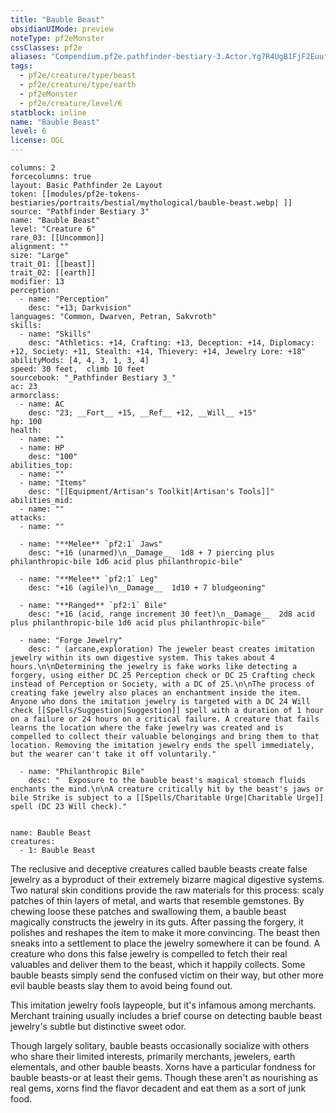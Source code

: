 ```yaml
---
title: "Bauble Beast"
obsidianUIMode: preview
noteType: pf2eMonster
cssClasses: pf2e
aliases: "Compendium.pf2e.pathfinder-bestiary-3.Actor.Yg7R4UgB1FjF2Euu" 
tags:
  - pf2e/creature/type/beast
  - pf2e/creature/type/earth
  - pf2eMonster
  - pf2e/creature/level/6
statblock: inline
name: "Bauble Beast"
level: 6
license: OGL
---
```


```statblock
columns: 2
forcecolumns: true
layout: Basic Pathfinder 2e Layout
token: [[modules/pf2e-tokens-bestiaries/portraits/bestial/mythological/bauble-beast.webp| ]]
source: "Pathfinder Bestiary 3"
name: "Bauble Beast"
level: "Creature 6"
rare_03: [[Uncommon]]
alignment: ""
size: "Large"
trait_01: [[beast]]
trait_02: [[earth]]
modifier: 13
perception:
  - name: "Perception"
    desc: "+13; Darkvision"
languages: "Common, Dwarven, Petran, Sakvroth"
skills:
  - name: "Skills"
    desc: "Athletics: +14, Crafting: +13, Deception: +14, Diplomacy: +12, Society: +11, Stealth: +14, Thievery: +14, Jewelry Lore: +18"
abilityMods: [4, 4, 3, 1, 3, 4]
speed: 30 feet,  climb 10 feet
sourcebook: "_Pathfinder Bestiary 3_"
ac: 23
armorclass:
  - name: AC
    desc: "23; __Fort__ +15, __Ref__ +12, __Will__ +15"
hp: 100
health:
  - name: ""
  - name: HP
    desc: "100"
abilities_top:
  - name: ""
  - name: "Items"
    desc: "[[Equipment/Artisan's Toolkit|Artisan's Tools]]"
abilities_mid:
  - name: ""
attacks:
  - name: ""

  - name: "**Melee** `pf2:1` Jaws"
    desc: "+16 (unarmed)\n__Damage__  1d8 + 7 piercing plus philanthropic-bile 1d6 acid plus philanthropic-bile"

  - name: "**Melee** `pf2:1` Leg"
    desc: "+16 (agile)\n__Damage__  1d10 + 7 bludgeoning"

  - name: "**Ranged** `pf2:1` Bile"
    desc: "+16 (acid, range increment 30 feet)\n__Damage__  2d8 acid plus philanthropic-bile 1d6 acid plus philanthropic-bile"

  - name: "Forge Jewelry"
    desc: " (arcane,exploration) The jeweler beast creates imitation jewelry within its own digestive system. This takes about 4 hours.\n\nDetermining the jewelry is fake works like detecting a forgery, using either DC 25 Perception check or DC 25 Crafting check instead of Perception or Society, with a DC of 25.\n\nThe process of creating fake jewelry also places an enchantment inside the item. Anyone who dons the imitation jewelry is targeted with a DC 24 Will check [[Spells/Suggestion|Suggestion]] spell with a duration of 1 hour on a failure or 24 hours on a critical failure. A creature that fails learns the location where the fake jewelry was created and is compelled to collect their valuable belongings and bring them to that location. Removing the imitation jewelry ends the spell immediately, but the wearer can't take it off voluntarily."

  - name: "Philanthropic Bile"
    desc: "  Exposure to the bauble beast's magical stomach fluids enchants the mind.\n\nA creature critically hit by the beast's jaws or bile Strike is subject to a [[Spells/Charitable Urge|Charitable Urge]] spell (DC 23 Will check)."
 
```

```encounter-table
name: Bauble Beast
creatures:
  - 1: Bauble Beast
```



The reclusive and deceptive creatures called bauble beasts create false jewelry as a byproduct of their extremely bizarre magical digestive systems. Two natural skin conditions provide the raw materials for this process: scaly patches of thin layers of metal, and warts that resemble gemstones. By chewing loose these patches and swallowing them, a bauble beast magically constructs the jewelry in its guts. After passing the forgery, it polishes and reshapes the item to make it more convincing. The beast then sneaks into a settlement to place the jewelry somewhere it can be found. A creature who dons this false jewelry is compelled to fetch their real valuables and deliver them to the beast, which it happily collects. Some bauble beasts simply send the confused victim on their way, but other more evil bauble beasts slay them to avoid being found out.

This imitation jewelry fools laypeople, but it's infamous among merchants. Merchant training usually includes a brief course on detecting bauble beast jewelry's subtle but distinctive sweet odor.

Though largely solitary, bauble beasts occasionally socialize with others who share their limited interests, primarily merchants, jewelers, earth elementals, and other bauble beasts. Xorns have a particular fondness for bauble beasts-or at least their gems. Though these aren't as nourishing as real gems, xorns find the flavor decadent and eat them as a sort of junk food.
